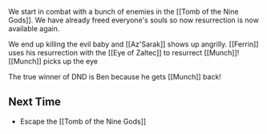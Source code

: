 We start in combat with a bunch of enemies in the [[Tomb of the Nine Gods]]. We have already freed everyone's souls so now resurrection is now available again.

We end up killing the evil baby and [[Az'Sarak]] shows up angrilly. [[Ferrin]] uses his resurrection with the [[Eye of Zaltec]] to resurrect [[Munch]]! [[Munch]] picks up the eye

The true winner of DND is Ben because he gets [[Munch]] back!

## Next Time

- Escape the [[Tomb of the Nine Gods]]